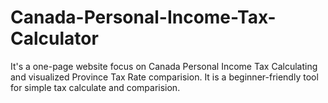 # Canada-Personal-Income-Tax-Calculator
It's a one-page website focus on Canada Personal Income Tax Calculating and visualized Province Tax Rate comparision. It is a beginner-friendly tool for simple tax calculate and comparision.
